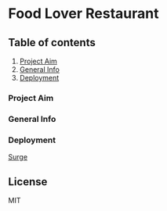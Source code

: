 # Food Lover Restaurant

## Table of contents
1. [Project Aim](#project-aim)
1. [General Info](#general-info)
1. [Deployment](#deployment)
### Project Aim 

### General Info

### Deployment 
[Surge](https://food-lover-project.surge.sh/)


License
---

MIT
